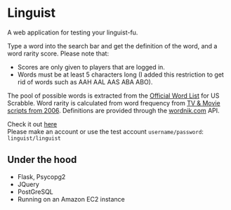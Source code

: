 Linguist
========
A web application for testing your linguist-fu.

Type a word into the search bar and get the definition of the word, and a word rarity score. Please note that:

* Scores are only given to players that are logged in.
* Words must be at least 5 characters long (I added this restriction to get rid of words such as AAH AAL AAS ABA ABO).

The pool of possible words is extracted from the [Official Word
List](http://en.wikipedia.org/wiki/Official_Tournament_and_Club_Word_List)
for US Scrabble. Word rarity is calculated from word frequency from [TV & Movie scripts from 2006](http://en.wiktionary.org/wiki/Wiktionary:Frequency_lists#TV_and_movie_scripts). Definitions are provided through the [wordnik.com](http://www.wordnik.com) API.

Check it out [here](http://ec2-107-22-21-172.compute-1.amazonaws.com:13373/)  
Please make an account or use the test account `username/password`: `linguist/linguist`

Under the hood
--------------
* Flask, Psycopg2
* JQuery
* PostGreSQL
* Running on an Amazon EC2 instance
